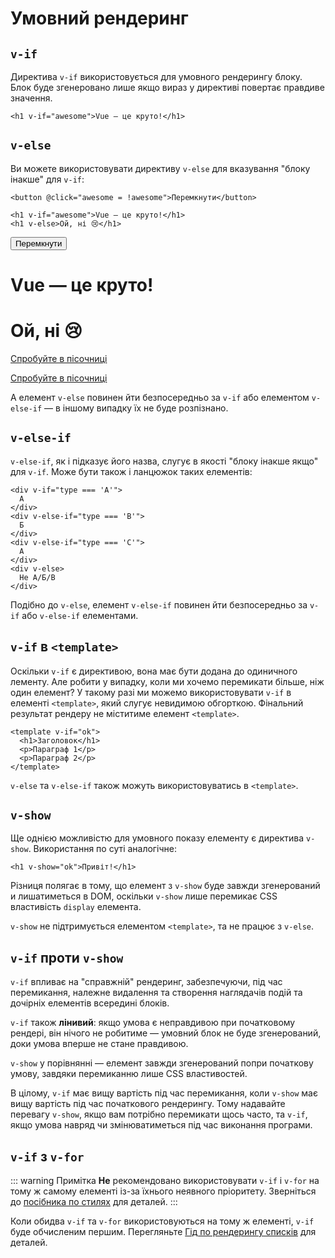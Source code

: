 # Умовний рендеринг

<div class="options-api">
  <VueSchoolLink href="https://vueschool.io/lessons/conditional-rendering-in-vue-3" title="Безкоштовний урок по умовному рендеринг у Vue.js"/>
</div>

<div class="composition-api">
  <VueSchoolLink href="https://vueschool.io/lessons/vue-fundamentals-capi-conditionals-in-vue" title="Безкоштовний урок по умовному рендеринг у Vue.js"/>
</div>

<script setup>
import { ref } from 'vue'
const awesome = ref(true)
</script>

## `v-if`

Директива `v-if` використовується для умовного рендерингу блоку. Блок буде згенеровано лише якщо вираз у директиві повертає правдиве значення.

```vue-html
<h1 v-if="awesome">Vue — це круто!</h1>
```

## `v-else`

Ви можете використовувати директиву `v-else` для вказування "блоку інакше" для `v-if`:

```vue-html
<button @click="awesome = !awesome">Перемкнути</button>

<h1 v-if="awesome">Vue — це круто!</h1>
<h1 v-else>Ой, ні 😢</h1>
```

<div class="demo">
  <button @click="awesome = !awesome">Перемкнути</button>
  <h1 v-if="awesome">Vue — це круто!</h1>
  <h1 v-else>Ой, ні 😢</h1>
</div>

<div class="composition-api">

[Спробуйте в пісочниці](https://sfc.vuejs.org/#eNp9kE9KAzEUxq/ymk0VOhO6LWnRS7jKph3f2KnNH5JMuygDRcETiLiy4B0KWtQzZK7gCTyCSWewotDde1++70fetyLnWqeLEsmAMJuZQjuw6Eo94rIQWhkHKzCYQwW5UQK6wdrlkstMSetgvESrBMIwek6cKfGUS0YbUECExaHQ87HDsAGwSemcknCWzYvsesjJAdBpR05GfuO39dpv/Zvf+ff6tr7xL4w20T2UOzbtwyIp8gMi5C5KhM/1PdR3fgt+V6/30Y8Oo9N+zLUpnFsc+Sf/2oNAf4CvzeNza2H057ukR5oCEjHW6cwqGSpaxSN4+2A5GcBeiVooJu6cTJ3TdkCpzbNY7MymylzRMKWmlK4QmKIVycSopUUTwJz0fjFoEBdoEoPyEg2aY8w/1n/ciK24rEj1DYqhuiY=)

</div>
<div class="options-api">

[Спробуйте в пісочниці](https://sfc.vuejs.org/#eNp9kVFKAzEQhq8y5kmhu6Gvy7boJXzKy3Y7tVt3syGZtEIpFAVPIOKTBe9Q0KKeIXsFT+ARTLpLFQVDCPNn5v8If5bsTKl4bpElLDW5LhQNhcQrVWuCMU4yWxIshQQYZ5Qdn7S1II1ktQxKEPiVLdDUFSZA2mI7sgo9f/id8gPaC8JKlRmhVwDpyBLVEk7zssgvB4J1JBjAUVcKNnQbt23Wbute3c69NTfNtXtOeWvdQwWl0z7Mo2LyjfC+c4vwsb6D5tZtwe2a9d76fpTyaT/4OheWBofu0b30wNPv4XPz8NSNpPzwXNZjRRWCiapMxTNTSx9am0fXMIIlbULhzqcatGBTImUSzs0kD1HPTFzrC+6rWFtJRYUxmioa6XphUHuwYL0fDO4v56gjjXKMGvV/zF+jf7gBG76Erb4AVmLAPQ==)

</div>

А елемент `v-else` повинен йти безпосередньо за `v-if` або елементом `v-else-if` — в іншому випадку їх не буде розпізнано.

## `v-else-if`

`v-else-if`, як і підказує його назва, слугує в якості "блоку інакше якщо" для `v-if`. Може бути також і ланцюжок таких елементів:

```vue-html
<div v-if="type === 'A'">
  А
</div>
<div v-else-if="type === 'B'">
  Б
</div>
<div v-else-if="type === 'C'">
  А
</div>
<div v-else>
  Не А/Б/В
</div>
```

Подібно до `v-else`, елемент `v-else-if` повинен йти безпосередньо за `v-if` або `v-else-if` елементами.

## `v-if` в `<template>`

Оскільки `v-if` є директивою, вона має бути додана до одиничного лементу. Але робити у випадку, коли ми хочемо перемикати більше, ніж один елемент? У такому разі ми можемо використовувати `v-if` в елементі `<template>`, який слугує невидимою обгорткою. Фінальний результат рендеру не міститиме елемент `<template>`.

```vue-html
<template v-if="ok">
  <h1>Заголовок</h1>
  <p>Параграф 1</p>
  <p>Параграф 2</p>
</template>
```

`v-else` та `v-else-if` також можуть використовуватись в `<template>`.

## `v-show`

Ще однією можливістю для умовного показу елементу є директива `v-show`. Використання по суті аналогічне:

```vue-html
<h1 v-show="ok">Привіт!</h1>
```

Різниця полягає в тому, що елемент з `v-show` буде завжди згенерований и лишатиметься в DOM, оскільки `v-show` лише перемикає CSS властивість `display` елемента.

`v-show` не підтримується елементом `<template>`, та не працює з `v-else`.

## `v-if` проти `v-show`

`v-if` впливає на "справжній" рендеринг, забезпечуючи, під час перемикання, належне видалення та створення наглядачів подій та дочірніх елементів всередині блоків.

`v-if` також **лінивий**: якщо умова є неправдивою при початковому рендері, він нічого не робитиме — умовний блок не буде згенерований, доки умова вперше не стане правдивою.

`v-show` у порівнянні — елемент завжди згенерований попри початкову умову, завдяки перемиканню лише CSS властивостей.

В цілому, `v-if` має вищу вартість під час перемикання, коли `v-show` має вищу вартість під час початкового рендерингу. Тому надавайте перевагу `v-show`, якщо вам потрібно перемикати щось часто, та `v-if`, якщо умова навряд чи змінюватиметься під час виконання програми.

## `v-if` з `v-for`

::: warning Примітка
**Не** рекомендовано використовувати `v-if` і `v-for` на тому ж самому елементі із-за їхнього неявного пріоритету. Зверніться до [посібника по стилях](/style-guide/rules-essential.html#уникайте-v-if-з-v-for) для деталей.
:::

Коли обидва `v-if` та `v-for` використовуються на тому ж елементі, `v-if` буде обчисленим першим. Перегляньте [Гід по рендерингу списків](list.html#v-for-з-v-if) для деталей.
